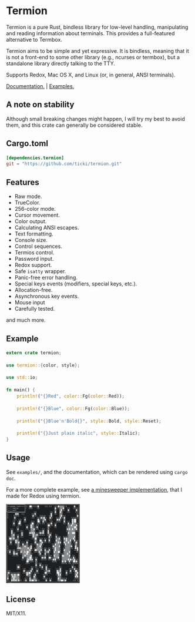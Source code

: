 # Termion

Termion is a pure Rust, bindless library for low-level handling, manipulating
and reading information about terminals. This provides a full-featured
alternative to Termbox.

Termion aims to be simple and yet expressive. It is bindless, meaning that it
is not a front-end to some other library (e.g., ncurses or termbox), but a
standalone library directly talking to the TTY.

Supports Redox, Mac OS X, and Linux (or, in general, ANSI terminals).

[Documentation.](http://ticki.github.io/termion/) | [Examples.](https://github.com/Ticki/termion/tree/master/examples)

## A note on stability

Although small breaking changes might happen, I will try my best to avoid them,
and this crate can generally be considered stable.

## Cargo.toml

```toml
[dependencies.termion]
git = "https://github.com/ticki/termion.git"
```

## Features

- Raw mode.
- TrueColor.
- 256-color mode.
- Cursor movement.
- Color output.
- Calculating ANSI escapes.
- Text formatting.
- Console size.
- Control sequences.
- Termios control.
- Password input.
- Redox support.
- Safe `isatty` wrapper.
- Panic-free error handling.
- Special keys events (modifiers, special keys, etc.).
- Allocation-free.
- Asynchronous key events.
- Mouse input
- Carefully tested.

and much more.

## Example

```rust
extern crate termion;

use termion::{color, style};

use std::io;

fn main() {
    println!("{}Red", color::Fg(color::Red));

    println!("{}Blue", color::Fg(color::Blue));

    println!("{}Blue'n'Bold{}", style::Bold, style::Reset);

    println!("{}Just plain italic", style::Italic);
}
```

## Usage

See `examples/`, and the documentation, which can be rendered using `cargo doc`.

For a more complete example, see [a minesweeper implementation](https://github.com/redox-os/games-for-redox/blob/master/src/minesweeper/main.rs), that I made for Redox using termion.

<img src="image.png" width="200">


## License

MIT/X11.
